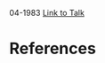

04-1983
[Link to Talk](https://www.churchofjesuschrist.org/study/general-conference/1983/04/sunday-morning-session?lang=eng)



# References
